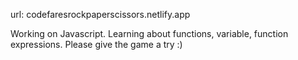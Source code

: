 url: codefaresrockpaperscissors.netlify.app

Working on Javascript. Learning about functions, variable, function expressions. Please give the game a try :)
